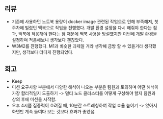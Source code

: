 ## 리뷰
- 기존에 사용하던 노트북 용량이 docker image 관련된 작업으로 인해 부족해져, 첫주차에 빌렸던 맥북으로 작업을 진행했다. 개발 환경 설정을 다시 해줘야 한다는 점과, 맥북에 적응해야 한다는 점 때문에 맥북 사용을 망설였지만 이번에 개발 환경을 설정하며 적응해보니 생각보다 괜찮았다.  
- W3M2를 진행했다. M1과 비슷한 과제일 거라 생각해 금방 할 수 있을거라 생각했지만, 생각보다 더디게 진행되었다.
## 회고
- Keep
- 미션 요구사항 부분에서 다양한 해석이 나오는 부분은 팀원과 토의하며 어떤 해석이 가장 합리적일지 도출하기 -> 멀티 노드 클러스터를 어떻게 구성해야 할지 팀원과 상의 후에 미션을 시작함.
- 오후 4시쯤 집중력이 흐려질 때, 10분간 스트레칭하여 작업 효율 높이기 -> 앉아서 화면만 계속 들여다 보는 것보다 효과가 좋았음.
